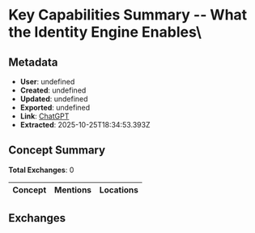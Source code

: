 # **Key Capabilities Summary -- What the Identity Engine Enables**\

## Metadata

- **User**: undefined
- **Created**: undefined
- **Updated**: undefined
- **Exported**: undefined
- **Link**: [ChatGPT](undefined)
- **Extracted**: 2025-10-25T18:34:53.393Z

## Concept Summary

**Total Exchanges**: 0

| Concept | Mentions | Locations |
|---------|----------|----------|

## Exchanges

